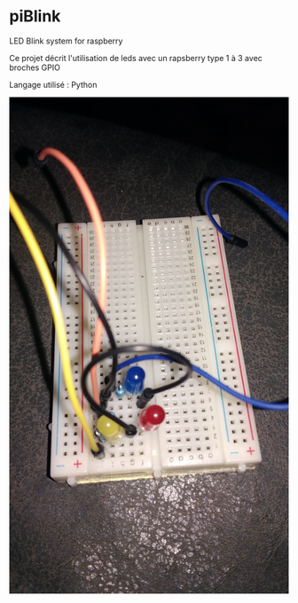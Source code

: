# piBlink
LED Blink system for raspberry

Ce projet décrit l'utilisation de leds avec un rapsberry type 1 à 3 avec broches GPIO

Langage utilisé : Python

![Alt text](/images/montage%203%20leds.jpg?raw=true "Optional Title")
